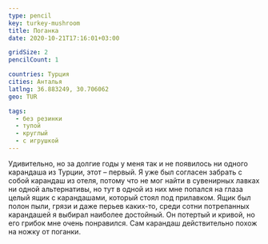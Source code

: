 ```yaml
---
type: pencil
key: turkey-mushroom
title: Поганка
date: 2020-10-21T17:16:01+03:00

gridSize: 2
pencilCount: 1

countries: Турция
cities: Анталья
latlng: 36.883249, 30.706062
geo: TUR

tags:
  - без резинки
  - тупой
  - круглый
  - с игрушкой
---
```


Удивительно, но за долгие годы у меня так и не появилось ни одного карандаша из Турции, этот – первый. Я уже был согласен забрать с собой карандаш из отеля, потому что не мог найти в сувенирных лавках ни одной альтернативы, но тут в одной из них мне попался на глаза целый ящик с карандашами, который стоял под прилавком. Ящик был полон пыли, грязи и даже перьев каких-то, среди сотни потрепанных карандашей я выбирал наиболее достойный. Он потертый и кривой, но его грибок мне очень понравился. Сам карандаш действительно похож на ножку от поганки.
